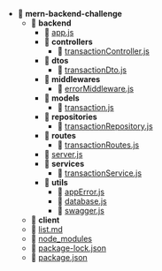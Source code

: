 - 📂 **mern\-backend\-challenge**
  - 📂 **backend**
    - 📄 [app.js](backend/app.js)
    - 📂 **controllers**
      - 📄 [transactionController.js](backend/controllers/transactionController.js)
    - 📂 **dtos**
      - 📄 [transactionDto.js](backend/dtos/transactionDto.js)
    - 📂 **middlewares**
      - 📄 [errorMiddleware.js](backend/middlewares/errorMiddleware.js)
    - 📂 **models**
      - 📄 [transaction.js](backend/models/transaction.js)
    - 📂 **repositories**
      - 📄 [transactionRepository.js](backend/repositories/transactionRepository.js)
    - 📂 **routes**
      - 📄 [transactionRoutes.js](backend/routes/transactionRoutes.js)
    - 📄 [server.js](backend/server.js)
    - 📂 **services**
      - 📄 [transactionService.js](backend/services/transactionService.js)
    - 📂 **utils**
      - 📄 [appError.js](backend/utils/appError.js)
      - 📄 [database.js](backend/utils/database.js)
      - 📄 [swagger.js](backend/utils/swagger.js)
  - 📂 **client**
  - 📄 [list.md](list.md)
  - 📄 [node_modules](node_modules)
  - 📄 [package\-lock.json](package-lock.json)
  - 📄 [package.json](package.json)
